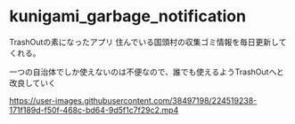 # kunigami_garbage_notification

TrashOutの素になったアプリ
住んでいる国頭村の収集ゴミ情報を毎日更新してくれる。

一つの自治体でしか使えないのは不便なので、誰でも使えるようTrashOutへと改良していく

https://user-images.githubusercontent.com/38497198/224519238-171f189d-f50f-468c-bd64-9d5f1c7f29c2.mp4

